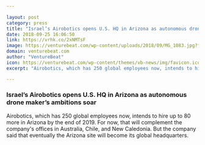 ```yaml
---

layout: post
category: press
title: "Israel’s Airobotics opens U.S. HQ in Arizona as autonomous drone maker’s ambitions soar"
date: 2018-09-25 16:06:50
link: https://vrhk.co/2xNMTsF
image: https://venturebeat.com/wp-content/uploads/2018/09/MG_1083.jpg?fit=2808%2C1872&strip=all
domain: venturebeat.com
author: "VentureBeat"
icon: https://venturebeat.com/wp-content/themes/vb-news/img/favicon.ico
excerpt: "Airobotics, which has 250 global employees now, intends to hire up to 80 more in Arizona by the end of 2019. For now, that will complement the company's offices in Australia, Chile, and New Caledonia. But the company said that eventually the Arizona site will become its global headquarters."

---
```


### Israel’s Airobotics opens U.S. HQ in Arizona as autonomous drone maker’s ambitions soar

Airobotics, which has 250 global employees now, intends to hire up to 80 more in Arizona by the end of 2019. For now, that will complement the company's offices in Australia, Chile, and New Caledonia. But the company said that eventually the Arizona site will become its global headquarters.